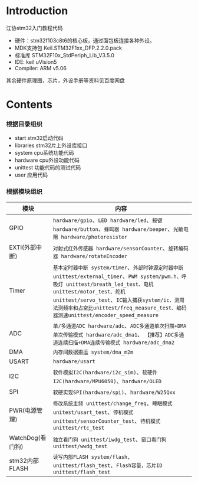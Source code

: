 # Introduction
江协stm32入门教程代码
- 硬件：stm32f103c8t6的核心板，通过面包板连接各种外设。
- MDK支持包 Keil.STM32F1xx_DFP.2.2.0.pack
- 标准库 STM32F10x_StdPeriph_Lib_V3.5.0
- IDE: keil uVision5
- Compiler: ARM v5.06

其余硬件原理图，芯片，外设手册等资料见百度网盘

# Contents
### 根据目录组织
- start stm32启动代码
- libraries stm32片上外设库接口
- system cpu系统功能代码
- hardware cpu外设功能代码
- unittest 功能代码的测试代码
- user 应用代码

### 根据模块组织
| 模块    | 内容     |
|----------------|-------------|
| GPIO   |`hardware/gpio`、`LED hardware/led`、`按键 hardware/button`、`蜂鸣器 hardware/beeper`、`光敏电阻 hardware/photoresister`     |
| EXTI(外部中断)   |  `对射式红外传感器 hardware/sensorCounter`、`旋转编码器 hardware/rotateEncoder`   |
| Timer   | `基本定时器中断 system/timer`、`外部时钟源定时器中断 unittest/external_timer`、`PWM system/pwm.h、呼吸灯 unittest/breath_led_test、电机 unittest/motor_test、舵机 unittest/servo_test`、`IC输入捕获system/ic、测周法测频率和占空比unittest/freq_measure_test、编码器测速unittest/encoder_speed_measure`    |
| ADC   | `单/多通道ADC hardware/adc`、`ADC多通道单次扫描+DMA单次传输模式 hardware/adc_dma1`、 `【推荐】ADC多通道连续扫描+DMA连续传输模式 hardware/adc_dma2`  |
| DMA   | `内存间数据搬运 system/dma_m2m`   |
| USART   | `hardware/usart`     |
| I2C   | `软件模拟I2C(hardware/i2c_sim)`、`软硬件I2C(hardware/MPU6050)`、`hardware/OLED`  |
| SPI   |  `软硬实现SPI(hardware/spi)`、`hardware/W25Qxx`   |
| PWR(电源管理)   |`修改系统主频 unittest/change_freq`、`睡眠模式 unitest/usart_test`、`停机模式 unittest/sensorCounter_test`、`待机模式 unittest/rtc_test`   |
| WatchDog(看门狗) | `独立看门狗 unittest/iwdg_test`、`窗口看门狗 unittest/wwdg_test` |
|stm32内部FLASH | `读写内部FLASH system/flash, unittest/flash_test`、`Flash容量，芯片ID unittest/flash_test`|


